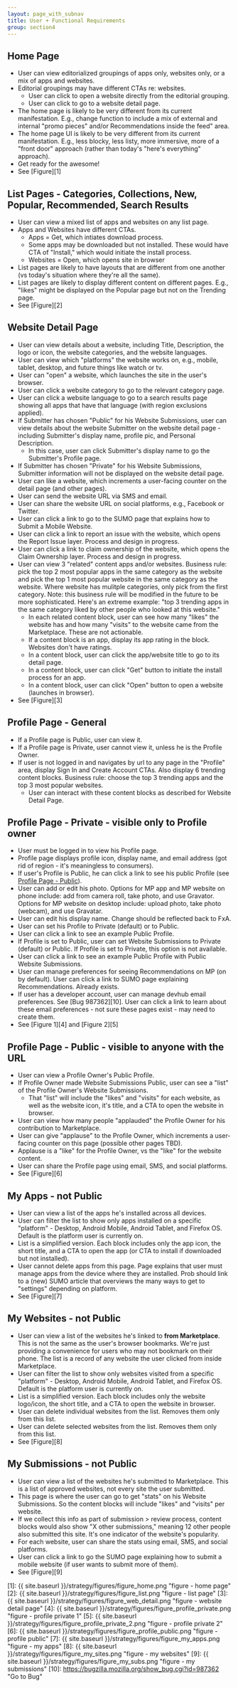 ```yaml
---
layout: page_with_subnav
title: User + Functional Requirements
group: section4
---
```


## <a name="homepage"></a>Home Page
* User can view editorialized groupings of apps only, websites only, or a mix of apps and websites.
* Editorial groupings may have different CTAs re: websites.
  * <span>User can click to open a website directly from the editorial grouping.</span>
  * <span>User can click to go to a website detail page.</span>  
* The home page is likely to be very different from its current manifestation. E.g., change function to include a mix of external and internal "promo pieces" and/or Recommendations inside the feed" area.
* The home page UI is likely to be very different from its current manifestation. E.g., less blocky, less listy, more immersive, more of a "front door" approach (rather than today's "here's everything" approach).
* Get ready for the awesome!
* See [Figure][1]


## <a name="lists"></a>List Pages - Categories, Collections, New, Popular, Recommended, Search Results
* User can view a mixed list of apps and websites on any list page.
* Apps and Websites have different CTAs.
  * <span>Apps = Get, which intiates download process.</span>
  * <span>Some apps may be downloaded but not installed. These would have CTA of "Install," which would initiate the install process.</span>
  * <span>Websites = Open, which opens site in browser</span>
* List pages are likely to have layouts that are different from one another (vs today's situation where they're all the same).
* List pages are likely to display different content on different pages. E.g., "likes" might be displayed on the Popular page but not on the Trending page. 
* See [Figure][2]


## <a name="websitedetail"></a>Website Detail Page 
* User can view details about a website, including Title, Description, the logo or icon, the website categories, and the website languages.
* User can view which "platforms" the website works on, e.g., mobile, tablet, desktop, and future things like watch or tv.
* User can "open" a website, which launches the site in the user's browser.
* User can click a website category to go to the relevant category page.
* User can click a website language to go to a search results page showing all apps that have that language (with region exclusions applied).
* If Submitter has chosen "Public" for his Website Submissions, user can view details about the website Submitter on the website detail page - including Submitter's display name, profile pic, and Personal Description.
  * <span>In this case, user can click Submitter's display name to go the Submitter's Profile page.</span>
* If Submitter has chosen "Private" for his Website Submissions, Submitter information will not be displayed on the website detail page. 
* User can like a website, which increments a user-facing counter on the detail page (and other pages).
* User can send the website URL via SMS and email.
* User can share the website URL on social platforms, e.g., Facebook or Twitter.
* User can click a link to go to the SUMO page that explains how to Submit a Mobile Website.
* User can click a link to report an issue with the website, which opens the Report Issue layer. Process and design in progress.
* User can click a link to claim ownership of the website, which opens the Claim Ownership layer. Process and design in progress.
* User can view 3 "related" content apps and/or websites. Business rule: pick the top 2 most popular apps in the same category as the website and pick the top 1 most popular website in the same category as the website. Where website has mulitple categories, only pick from the first category. Note: this business rule will be modified in the future to be more sophisticated. Here's an extreme example: "top 3 trending apps in the same category liked by other people who looked at this website."
  * <span>In each related content block, user can see how many "likes" the website has and how many "visits" to the website came from the Marketplace. These are not actionable.</span>
  * <span>If a content block is an app, display its app rating in the block. Websites don't have ratings.</span>
  * <span>In a content block, user can click the app/website title to go to its detail page.</span>
  * <span>In a content block, user can click "Get" button to initiate the install process for an app.</span>
  * <span>In a content block, user can click "Open" button to open a website (launches in browser).</span>
* See [Figure][3]


## <a name="profilegeneral"></a>Profile Page - General
* If a Profile page is Public, user can view it.
* If a Profile page is Private, user cannot view it, unless he is the Profile Owner.
* If user is not logged in and navigates by url to any page in the "Profile" area, display Sign In and Create Account CTAs. Also display 6 trending content blocks. Business rule: choose the top 3 trending apps and the top 3 most popular websites.
  * <span>User can interact with these content blocks as described for Website Detail Page.</span>


## <a name="profileprivate"></a>Profile Page - Private - visible only to Profile owner
* User must be logged in to view his Profile page.
* Profile page displays profile icon, display name, and email address (got rid of region - it's meaningless to consumers).
* If user's Profile is Public, he can click a link to see his public Profile (see  <a href="#profilepublic">Profile Page - Public</a>).
* User can add or edit his photo. Options for MP app and MP website on phone include: add from camera roll, take photo, and use Gravator. Options for MP website on desktop include: upload photo, take photo (webcam), and use Gravatar.
* User can edit his display name. Change should be reflected back to FxA.
* User can set his Profile to Private (default) or to Public.
* User can click a link to see an example Public Profile.
* If Profile is set to Public, user can set Website Submissions to Private (default) or Public. If Profile is set to Private, this option is not available.
* User can click a link to see an example Public Profile with Public Website Submissions.
* User can manage preferences for seeing Recommendations on MP (on by default). User can click a link to SUMO page explaining Recommendations. Already exists.
* If user has a developer account, user can manage devhub email preferences. See [Bug 987362][10]. User can click a link to learn about these email preferences - not sure these pages exist - may need to create them.
* See [Figure 1][4] and [Figure 2][5]


## <a name="profilepublic"></a>Profile Page - Public - visible to anyone with the URL
* User can view a Profile Owner's Public Profile.
* If Profile Owner made Website Submissions Public, user can see a "list" of the Profile Owner's Website Submissions.
  * <span>That "list" will include the "likes" and "visits" for each website, as well as the website icon, it's title, and a CTA to open the website in browser.</span>
* User can view how many people "applauded" the Profile Owner for his contribution to Marketplace.
* User can give "applause" to the Profile Owner, which increments a user-facing counter on this page (possible other pages TBD).
* Applause is a "like" for the Profile Owner, vs the "like" for the website content.
* User can share the Profile page using email, SMS, and social platforms.
* See [Figure][6]


## <a name="myapps"></a>My Apps - not Public
* User can view a list of the apps he's installed across all devices.
* User can filter the list to show only apps installed on a specific "platform" - Desktop, Android Mobile, Android Tablet, and Firefox OS. Default is the platform user is currently on.
* List is a simplified version. Each block includes only the app icon, the short title, and a CTA to open the app (or CTA to install if downloaded but not installed).
* User cannot delete apps from this page. Page explains that user must manage apps from the device where they are installed. Prob should link to a (new) SUMO article that overviews the many ways to get to "settings" depending on platform.
* See [Figure][7]


## <a name="mysites"></a>My Websites - not Public

* User can view a list of the websites he's linked to <b>from Marketplace</b>. This is not the same as the user's browser bookmarks. We're just providing a convenience for users who may not bookmark on their phone. The list is a record of any website the user clicked from inside Marketplace.
* User can filter the list to show only websites visited from a specific "platform" - Desktop, Android Mobile, Android Tablet, and Firefox OS. Default is the platform user is currently on.
* List is a simplified version. Each block includes only the website logo/icon, the short title, and a CTA to open the website in browser.
* User can delete individual websites from the list. Removes them only from this list.
* User can delete selected websites from the list. Removes them only from this list.
* See [Figure][8]


## <a name="mysubs"></a>My Submissions - not Public
* User can view a list of the websites he's submitted to Marketplace. This is a list of approved websites, not every site the user submitted.
* This page is where the user can go to get "stats" on his Website Submissions. So the content blocks will include "likes" and "visits" per website.
* If we collect this info as part of submission > review process, content blocks would also show "X other submissions," meaning 12 other people also submitted this site. It's one indicator of the website's popularity.
* For each website, user can share the stats using email, SMS, and social platforms.
* User can click a link to go the SUMO page explaining how to submit a mobile website (if user wants to submit more of them).
* See [Figure][9]



[1]: {{ site.baseurl }}/strategy/figures/figure_home.png "figure - home page"
[2]: {{ site.baseurl }}/strategy/figures/figure_list.png "figure - list page"
[3]: {{ site.baseurl }}/strategy/figures/figure_web_detail.png "figure - website detail page"
[4]: {{ site.baseurl }}/strategy/figures/figure_profile_private.png "figure - profile private 1"
[5]: {{ site.baseurl }}/strategy/figures/figure_profile_private_2.png "figure - profile private 2"
[6]: {{ site.baseurl }}/strategy/figures/figure_profile_public.png "figure - profile public"
[7]: {{ site.baseurl }}/strategy/figures/figure_my_apps.png "figure - my apps"
[8]: {{ site.baseurl }}/strategy/figures/figure_my_sites.png "figure - my websites"
[9]: {{ site.baseurl }}/strategy/figures/figure_my_subs.png "figure - my submissions"
[10]: https://bugzilla.mozilla.org/show_bug.cgi?id=987362 "Go to Bug"

